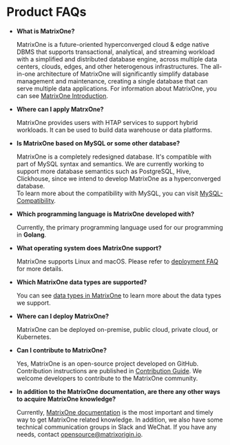# **Product FAQs**

* **What is MatrixOne?**

  MatrixOne is a future-oriented hyperconverged cloud & edge native DBMS that supports transactional, analytical, and streaming workload with a simplified and distributed database engine, across multiple data centers, clouds, edges, and other heterogenous infrastructures. The all-in-one architecture of MatrixOne will significantly simplify database management and maintenance, creating a single database that can serve multiple data applications.
  For information about MatrixOne, you can see [MatrixOne Introduction](../Overview/matrixone-introduction.md).

* **Where can I apply MatrxOne?**

  MatrixOne provides users with HTAP services to support hybrid workloads. It can be used to build data warehouse or data platforms.

* **Is MatrixOne based on MySQL or some other database?**

  MatrixOne is a completely redesigned database. It's compatible with part of MySQL syntax and semantics. We are currently working to support more database semantics such as PostgreSQL, Hive, Clickhouse, since we intend to develop MatrixOne as a hyperconverged database.  
  To learn more about the compatibility with MySQL, you can visit [MySQL-Compatibility](../Overview/mysql-compatibility.md).

* **Which programming language is MatrixOne developed with?**

  Currently, the primary programming language used for our programming in **Golang**.

* **What operating system does MatrixOne support?**

  MatrixOne supports Linux and macOS. Please refer to [deployment FAQ](deployment-faqs.md) for more details.

* **Which MatrixOne data types are supported?**

  You can see [data types in MatrixOne](../Reference/Data-Types/data-types.md) to learn more about the data types we support.

* **Where can I deploy MatrixOne?**

  MatrixOne can be deployed on-premise, public cloud, private cloud, or Kubernetes.

* **Can I contribute to MatrixOne?**

  Yes, MatrixOne is an open-source project developed on GitHub. Contribution instructions are published in [Contribution Guide](../Contribution-Guide/make-your-first-contribution.md). We welcome developers to contribute to the MatrixOne community.

* **In addition to the MatrixOne documentation, are there any other ways to acquire MatrixOne knowledge?**

  Currently, [MatrixOne documentation](https://docs.matrixorigin.io/) is the most important and timely way to get MatrixOne related knowledge. In addition, we also have some technical communication groups in Slack and WeChat. If you have any needs, contact [opensource@matrixorigin.io](mailto:opensource@matrixorigin.io).
